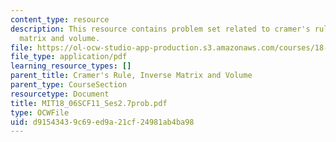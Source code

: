 ```yaml
---
content_type: resource
description: This resource contains problem set related to cramer's rule, inverse
  matrix and volume.
file: https://ol-ocw-studio-app-production.s3.amazonaws.com/courses/18-06sc-linear-algebra-fall-2011/d91543439c69ed9a21cf24981ab4ba98_MIT18_06SCF11_Ses2.7prob.pdf
file_type: application/pdf
learning_resource_types: []
parent_title: Cramer's Rule, Inverse Matrix and Volume
parent_type: CourseSection
resourcetype: Document
title: MIT18_06SCF11_Ses2.7prob.pdf
type: OCWFile
uid: d9154343-9c69-ed9a-21cf-24981ab4ba98
---
```

